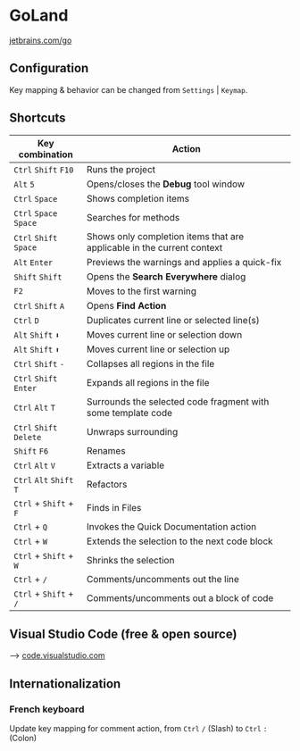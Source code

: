 # GoLand

[jetbrains.com/go](https://www.jetbrains.com/go/)

## Configuration

Key mapping & behavior can be changed from `Settings` | `Keymap`.

## Shortcuts

Key combination          | Action
-------------------------|-----------------------------------------------------------------------
`Ctrl` `Shift` `F10`     | Runs the project
`Alt` `5`                | Opens/closes the **Debug** tool window
`Ctrl` `Space`           | Shows completion items
`Ctrl` `Space` `Space`   | Searches for methods
`Ctrl` `Shift` `Space`   | Shows only completion items that are applicable in the current context
`Alt` `Enter`            | Previews the warnings and applies a quick-fix
`Shift` `Shift`          | Opens the **Search Everywhere** dialog
`F2`                     | Moves to the first warning
`Ctrl` `Shift` `A`       | Opens **Find Action**
`Ctrl` `D`               | Duplicates current line or selected line(s)
`Alt` `Shift` `⬇`        | Moves current line or selection down
`Alt` `Shift` `⬆`        | Moves current line or selection up
`Ctrl` `Shift` `-`       | Collapses all regions in the file
`Ctrl` `Shift` `Enter`   | Expands all regions in the file
`Ctrl` `Alt` `T`         | Surrounds the selected code fragment with some template code
`Ctrl` `Shift` `Delete`  | Unwraps surrounding
`Shift` `F6`             | Renames
`Ctrl` `Alt` `V`         | Extracts a variable
`Ctrl` `Alt` `Shift` `T` | Refactors
`Ctrl` + `Shift` + `F`   | Finds in Files
`Ctrl` + `Q`             | Invokes the Quick Documentation action
`Ctrl` + `W`             | Extends the selection to the next code block
`Ctrl` + `Shift` + `W`   | Shrinks the selection
`Ctrl` + `/`             | Comments/uncomments out the line
`Ctrl` + `Shift` + `/`   | Comments/uncomments out a block of code

## Visual Studio Code (free & open source)

⟶ [code.visualstudio.com](https://code.visualstudio.com/)

## Internationalization

### French keyboard

Update key mapping for comment action, from `Ctrl` `/` (Slash) to `Ctrl` `:` (Colon)

